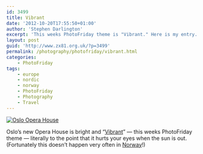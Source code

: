 ```yaml
---
id: 3499
title: Vibrant
date: '2012-10-20T17:55:50+01:00'
author: 'Stephen Darlington'
excerpt: 'This weeks PhotoFriday theme is "Vibrant." Here is my entry.'
layout: post
guid: 'http://www.zx81.org.uk/?p=3499'
permalink: /photography/photofriday/vibrant.html
categories:
    - PhotoFriday
tags:
    - europe
    - nordic
    - norway
    - PhotoFriday
    - Photography
    - Travel
---
```


[![Oslo Opera House](https://i0.wp.com/farm9.staticflickr.com/8145/7574196226_dc96514434.jpg?resize=500%2C333)](http://www.flickr.com/photos/stephendarlington/7574196226/ "Oslo Opera House by stephendarlington, on Flickr")

Oslo’s new Opera House is bright and “[Vibrant](http://www.photofriday.com/archives/challenge/001231.php)” — this weeks PhotoFriday theme — literally to the point that it hurts your eyes when the sun is out. (Fortunately this doesn’t happen very often in [Norway](http://www.zx81.org.uk/travel/oslo.html "Oslo")!)